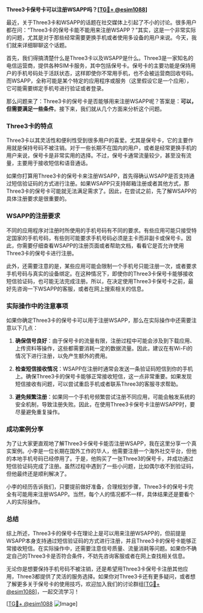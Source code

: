 **Three3卡保号卡可以注册WSAPP吗？[[TG💪+ @esim1088](https://t.me/s/esim1088)]**

最近，关于Three3卡和WSAPP的话题在社交媒体上引起了不小的讨论。很多用户都在问：“Three3卡的保号卡能不能用来注册WSAPP？”其实，这是一个非常实际的问题，尤其是对于那些经常需要更换手机或者使用多设备的用户来说。今天，我们就来详细聊聊这个话题。

首先，我们得搞清楚什么是Three3卡以及WSAPP是什么。Three3是一家知名的电信运营商，提供各种SIM卡服务，其中包括保号卡。保号卡的主要功能是保持用户的手机号码处于活跃状态，这样即使你不常用手机，也不会被运营商回收号码。而WSAPP，全称可能是某个特定的应用程序或服务（这里假设它是一个应用），它可能需要绑定手机号进行验证或者登录。

那么问题来了：Three3卡的保号卡是否能够用来注册WSAPP呢？答案是：**可以，但需要满足一些条件**。接下来，我们就从几个方面来分析这个问题。

### Three3卡的特点

Three3卡以其灵活性和便利性受到很多用户的喜爱。尤其是保号卡，它的主要作用就是保持号码不被注销。对于一些长期不在国内的用户，或者是经常更换手机的用户来说，保号卡是非常实用的选择。不过，保号卡通常流量较少，甚至没有流量，主要用于接收短信和语音通话。

如果你打算用Three3卡的保号卡来注册WSAPP，首先得确认WSAPP是否支持通过短信验证码的方式进行注册。如果WSAPP只支持邮箱注册或者其他方式，那Three3卡的保号卡可能就无法满足需求了。因此，在尝试之前，先了解WSAPP的具体注册要求是很重要的。

### WSAPP的注册要求

不同的应用程序对注册时所使用的手机号码有不同的要求。有些应用可能只接受特定国家的手机号码，有些则可能要求手机号码必须是主卡而非副卡或保号卡。因此，你需要仔细查看WSAPP的注册页面或者帮助文档，看看它是否允许使用Three3卡的保号卡进行注册。

此外，还需要注意的是，某些应用可能会限制一个手机号只能注册一次，或者要求手机号码与真实的设备绑定。在这种情况下，即使你的Three3卡保号卡能够接收短信验证码，也可能无法完成注册。所以，在决定使用Three3卡保号卡之前，最好先咨询一下WSAPP的客服，或者在网上搜索相关的信息。

### 实际操作中的注意事项

如果你确定Three3卡的保号卡可以用于注册WSAPP，那么在实际操作中还需要注意以下几点：

1. **确保信号良好**：由于保号卡的流量有限，注册过程中可能会涉及到下载应用、上传资料等操作，这些都需要消耗一定的数据流量。因此，建议在有Wi-Fi的情况下进行注册，以免产生额外的费用。

2. **检查短信接收情况**：WSAPP在注册时通常会发送一条验证码短信到你的手机上。确保Three3卡的保号卡能够正常接收短信，这一点非常重要。如果发现短信接收有问题，可以尝试重启手机或者联系Three3的客服寻求帮助。

3. **避免频繁注册**：如果同一个手机号频繁尝试注册不同应用，可能会触发系统的安全机制，导致注册失败。因此，在使用Three3卡保号卡注册WSAPP时，要尽量避免重复操作。

### 成功案例分享

为了让大家更直观地了解Three3卡保号卡能否注册WSAPP，我在这里分享一个真实案例。小李是一位长期在国外工作的华人，他需要注册一个海外社交平台，但他的本地手机号码已经停用了。于是，他购买了一张Three3的保号卡，并成功通过短信验证码完成了注册。虽然过程中遇到了一些小问题，比如偶尔收不到验证码，但他最终还是顺利解决了。

小李的经历告诉我们，只要提前做好准备，合理规划步骤，Three3卡的保号卡完全有可能用来注册WSAPP。当然，每个人的情况都不一样，具体结果还是要看个人的实际操作。

### 总结

综上所述，Three3卡的保号卡在理论上是可以用来注册WSAPP的，但前提是WSAPP本身支持通过短信验证码的方式进行注册，并且Three3卡的保号卡能够正常接收短信。在实际操作中，还需要注意信号质量、流量消耗等问题。如果你不确定自己的Three3卡是否符合条件，不妨先咨询客服或者在网上查找相关信息。

无论你是想要保持手机号码不被注销，还是希望用Three3卡保号卡注册其他应用，Three3都提供了灵活的服务选择。如果你对Three3卡还有更多疑问，或者想了解更多关于保号卡的使用技巧，欢迎加入我们的讨论群组[[TG💪+ @esim1088](https://t.me/s/esim1088)]，一起交流学习！

[[TG💪+ @esim1088](https://t.me/s/esim1088) ![Image](https://i.postimg.cc/4NQfJmqS/Snipaste-2025-05-13-00-14-12.png)]